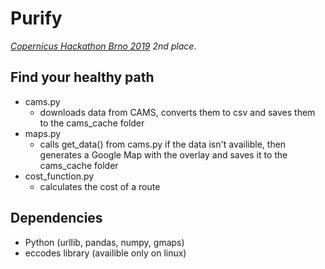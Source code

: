 # Purify

_[Copernicus Hackathon Brno 2019](https://fb.me/e/22HWoupjR) 2nd place_.

## Find your healthy path

* cams.py 
	* downloads data from CAMS, converts them to csv and saves them to the cams_cache folder
* maps.py
	* calls get_data() from cams.py if the data isn't availible, then generates a Google Map with the overlay and saves it to the cams_cache folder
* cost_function.py
	* calculates the cost of a route

## Dependencies
* Python (urllib, pandas, numpy, gmaps)
* eccodes library (availible only on linux)
